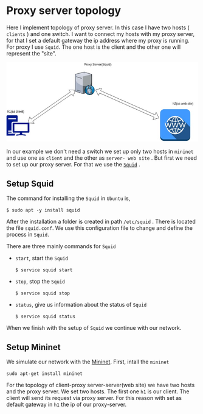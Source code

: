 # Proxy server topology
Here I implement topology of proxy server. In this case I have two hosts ( `clients` ) and one switch. 
I want to connect my hosts with my proxy server, for that I set a default gateway the ip address where 
my proxy is running. For proxy I use `Squid`.  The one host is the client and the other one will represent
the "site".

![picture1](/images/Proxy_server.jpg)


In our example we don't need a switch we set up only two hosts in `mininet` and use one as `client` and the other 
as `server- web site` . But first we need to set up our proxy server. For that we use the [`Squid`](http://www.squid-cache.org/) .


## Setup Squid

The command for installing the `Squid` in `Ubuntu` is,

```
$ sudo apt -y install squid
```

After the installation a folder is created in path `/etc/squid` . There is located the file `squid.conf`.
We use this configuration file to change and define the process in `Squid`.

There are three mainly commands for `Squid`
* `start`, start the `Squid` 
  ```
  $ service squid start

  ```

* `stop`,  stop the `Squid`
   ```
   $ service squid stop

  ``` 
  
 * `status`, give us information about the status of `Squid`
   ```
   $ service squid status
   
   ```


When we finish with the setup of `Squid` we continue with our network.

## Setup Mininet

We simulate our network with the [Mininet](http://mininet.org/).
First, intall the `mininet`

```buildoutcfg
sudo apt-get install mininet

```

For the topology of client-proxy server-server(web site) we have two hosts and the proxy server.
We set two hosts. The first one `h1` is our client. The client will send its request via proxy server.
For this reason  with set as default gateway in `h1` the ip of our proxy-server. 
